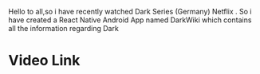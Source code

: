 Hello to all,so i have recently watched Dark Series (Germany) Netflix .
So i have created a React Native Android App named DarkWiki which contains all the information regarding Dark
<br/>
<h1>Video Link</h1>
